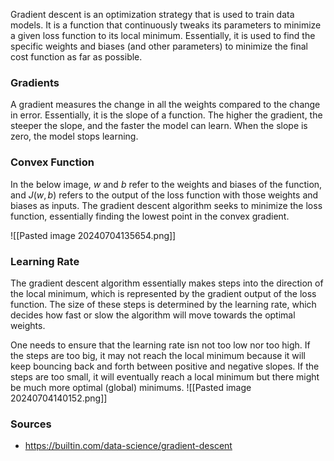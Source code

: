 Gradient descent is an optimization strategy that is used to train data models. It is a function that continuously tweaks its parameters to minimize a given loss function to its local minimum. Essentially, it is used to find the specific weights and biases (and other parameters) to minimize the final cost function as far as possible.

### Gradients
A gradient measures the change in all the weights compared to the change in error. Essentially, it is the slope of a function. The higher the gradient, the steeper the slope, and the faster the model can learn. When the slope is zero, the model stops learning.

### Convex Function
In the below image, *w* and *b* refer to the weights and biases of the function, and $J(w,b)$ refers to the output of the loss function with those weights and biases as inputs. The gradient descent algorithm seeks to minimize the loss function, essentially finding the lowest point in the convex gradient.

![[Pasted image 20240704135654.png]]

### Learning Rate
The gradient descent algorithm essentially makes steps into the direction of the local minimum, which is represented by the gradient output of the loss function. The size of these steps is determined by the learning rate, which decides how fast or slow the algorithm will move towards the optimal weights.

One needs to ensure that the learning rate isn not too low nor too high. If the steps are too big, it may not reach the local minimum because it will keep bouncing back and forth between positive and negative slopes. If the steps are too small, it will eventually reach a local minimum but there might be much more optimal (global) minimums.
![[Pasted image 20240704140152.png]]
### Sources
- https://builtin.com/data-science/gradient-descent